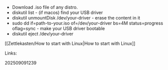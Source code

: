 - Download .iso file of any distro.
- diskutil list - (if macos) find your USB driver
- diskutil unmountDisk /dev/your-driver - erase the content in it
- sudo dd if=path-to-your.iso of=/dev/your-driver bs=4M status=progress oflag=sync - make your USB driver bootable
- diskutil eject /dev/your-driver

[[Zettlekasten/How to start with Linux|How to start with Linux]]


Links:

202509091239

